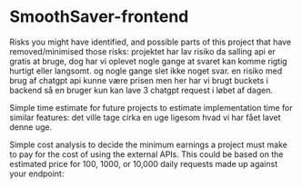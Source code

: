 # SmoothSaver-frontend


Risks you might have identified, and possible parts of this project that have removed/minimised those risks:
projektet har lav risiko da salling api er gratis at bruge, dog har vi oplevet nogle gange at svaret kan komme rigtig hurtigt eller langsomt. og nogle gange slet ikke noget svar.
en risiko med brug af chatgpt api kunne være prisen men her har vi brugt buckets i backend så en bruger kun kan lave 3 chatgpt request i løbet af dagen. 

Simple time estimate for future projects to estimate implementation time for similar features:
det ville tage cirka en uge ligesom hvad vi har fået lavet denne uge.

Simple cost analysis to decide the minimum earnings a project must make to pay for the cost of using the external APIs. This could be based on the estimated price for 100, 1000, or 10,000 daily requests made up against your endpoint:



